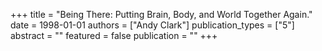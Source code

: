 +++
title = "Being There: Putting Brain, Body, and World Together Again."
date = 1998-01-01
authors = ["Andy Clark"]
publication_types = ["5"]
abstract = ""
featured = false
publication = ""
+++

